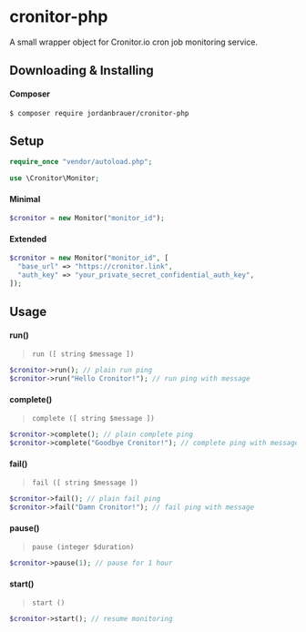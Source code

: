 # cronitor-php

A small wrapper object for Cronitor.io cron job monitoring service.

## Downloading & Installing

#### Composer

```shell
$ composer require jordanbrauer/cronitor-php
```

## Setup

```php
require_once "vendor/autoload.php";

use \Cronitor\Monitor;
```

#### Minimal

```php
$cronitor = new Monitor("monitor_id");
```

#### Extended

```php
$cronitor = new Monitor("monitor_id", [
  "base_url" => "https://cronitor.link",
  "auth_key" => "your_private_secret_confidential_auth_key",
]);
```

## Usage

#### run()

> `run ([ string $message ])`

```php
$cronitor->run(); // plain run ping
$cronitor->run("Hello Cronitor!"); // run ping with message
```

#### complete()

> `complete ([ string $message ])`

```php
$cronitor->complete(); // plain complete ping
$cronitor->complete("Goodbye Cronitor!"); // complete ping with message
```

#### fail()

> `fail ([ string $message ])`

```php
$cronitor->fail(); // plain fail ping
$cronitor->fail("Damn Cronitor!"); // fail ping with message
```

#### pause()

> `pause (integer $duration)`

```php
$cronitor->pause(1); // pause for 1 hour
```

#### start()

> `start ()`

```php
$cronitor->start(); // resume monitoring
```
